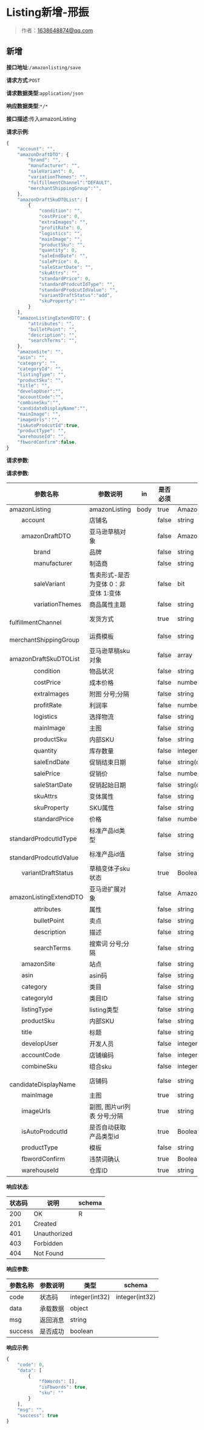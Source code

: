 # Listing新增-邢振

> 作者：1638648874@qq.com

## 新增


**接口地址**:`/amazonlisting/save`


**请求方式**:`POST`


**请求数据类型**:`application/json`


**响应数据类型**:`*/*`


**接口描述**:传入amazonListing


**请求示例**:


```javascript
{
	"account": "",
	"amazonDraftDTO": {
		"brand": "",
		"manufacturer": "",
		"saleVariant": 0,
		"variationThemes": "",
		"fulfillmentChannel":"DEFAULT",
		"merchantShippingGroup":"",
	},
	"amazonDraftSkuDTOList": [
		{
			"condition": "",
			"costPrice": 0,
			"extraImages": "",
			"profitRate": 0,
			"logistics": "",
			"mainImage": "",
			"productSku": "",
			"quantity": 0,
			"saleEndDate": "",
			"salePrice": 0,
			"saleStartDate": "",
			"skuAttrs": "",
			"standardPrice": 0,
			"standardProdcutIdType": "",
			"standardProdcutIdValue": "",
			"variantDraftStatus":"add",
			"skuProperty": ""
		}
	],
	"amazonListingExtendDTO": {
		"attributes": "",
		"bulletPoint": "",
		"description": "",
		"searchTerms": "",
	},
	"amazonSite": "",
	"asin": "",
	"category": "",
	"categoryId": "",
	"listingType": "",
	"productSku": "",
	"title": "",
	"developUser":"",
	"accountCode":"",
	"combineSku":"",
	"candidateDisplayName":"",
	"mainImage": "",
	"imageUrls"："",
	"isAutoProdcutId":true,
	"productType": "",
	"warehouseId": "",
	"fbwordConfirm":false,
}
```


**请求参数**:


**请求参数**:


| 参数名称 | 参数说明 | in    | 是否必须 | 数据类型 | schema |
| -------- | -------- | ----- | -------- | -------- | ------ |
|amazonListing|amazonListing|body|true|AmazonListingDTO|AmazonListingDTO|
|&emsp;&emsp;account|店铺名||false|string||
|&emsp;&emsp;amazonDraftDTO|亚马逊草稿对象||false|AmazonDraftDTO|AmazonDraftDTO|
|&emsp;&emsp;&emsp;&emsp;brand|品牌||false|string||
|&emsp;&emsp;&emsp;&emsp;manufacturer|制造商||false|string||
|&emsp;&emsp;&emsp;&emsp;saleVariant|售卖形式-是否为变体 0：非变体  1:变体||false|bit||
|&emsp;&emsp;&emsp;&emsp;variationThemes|商品属性主题||false|string||
|&emsp;&emsp;&emsp;&emsp;fulfillmentChannel|发货方式||true|string||
|&emsp;&emsp;&emsp;&emsp;merchantShippingGroup|运费模板||false|string||
|&emsp;&emsp;amazonDraftSkuDTOList|亚马逊草稿sku对象||false|array|AmazonDraftSkuDTO|
|&emsp;&emsp;&emsp;&emsp;condition|物品状况||false|string||
|&emsp;&emsp;&emsp;&emsp;costPrice|成本价格||false|number(double)||
|&emsp;&emsp;&emsp;&emsp;extraImages|附图 分号;分隔||false|string||
|&emsp;&emsp;&emsp;&emsp;profitRate|利润率||false|number(double)||
|&emsp;&emsp;&emsp;&emsp;logistics|选择物流||false|string||
|&emsp;&emsp;&emsp;&emsp;mainImage|主图||false|string||
|&emsp;&emsp;&emsp;&emsp;productSku|内部SKU||false|string||
|&emsp;&emsp;&emsp;&emsp;quantity|库存数量||false|integer(int32)||
|&emsp;&emsp;&emsp;&emsp;saleEndDate|促销结束日期||false|string(date-time)||
|&emsp;&emsp;&emsp;&emsp;salePrice|促销价||false|number(double)||
|&emsp;&emsp;&emsp;&emsp;saleStartDate|促销起始日期||false|string(date-time)||
|&emsp;&emsp;&emsp;&emsp;skuAttrs|变体属性||false|string||
|&emsp;&emsp;&emsp;&emsp;skuProperty|SKU属性||false|string||
|&emsp;&emsp;&emsp;&emsp;standardPrice|价格||false|number(double)||
|&emsp;&emsp;&emsp;&emsp;standardProdcutIdType|标准产品id类型||false|string||
|&emsp;&emsp;&emsp;&emsp;standardProdcutIdValue|标准产品id值||false|string||
|&emsp;&emsp;variantDraftStatus|草稿变体子sku状态||true|Boolean||
|&emsp;&emsp;amazonListingExtendDTO|亚马逊扩展对象||false|AmazonListingExtendDTO|AmazonListingExtendDTO|
|&emsp;&emsp;&emsp;&emsp;attributes|属性||false|string||
|&emsp;&emsp;&emsp;&emsp;bulletPoint|卖点||false|string||
|&emsp;&emsp;&emsp;&emsp;description|描述||false|string||
|&emsp;&emsp;&emsp;&emsp;searchTerms|搜索词 分号;分隔||false|string||
|&emsp;&emsp;amazonSite|站点||false|string||
|&emsp;&emsp;asin|asin码||false|string||
|&emsp;&emsp;category|类目||false|string||
|&emsp;&emsp;categoryId|类目ID||false|string||
|&emsp;&emsp;listingType|listing类型||false|string||
|&emsp;&emsp;productSku|内部SKU||false|string||
|&emsp;&emsp;title|标题||false|string||
|&emsp;&emsp;developUser|开发人员||false|integer||
|&emsp;&emsp;accountCode|店铺编码||false|integer||
|&emsp;&emsp;combineSku|组合sku||false|integer||
|&emsp;&emsp;candidateDisplayName|店铺码||false|string||
|&emsp;&emsp;mainImage|主图||true|string||
|&emsp;&emsp;imageUrls|副图, 图片url列表 分号;分隔 ||true|string||
|&emsp;&emsp;isAutoProdcutId|是否自动获取产品类型id||true|Boolean||
|&emsp;&emsp;productType|模板||false|string||
|&emsp;&emsp;fbwordConfirm|违禁词确认||true|Boolean||
|&emsp;&emsp;warehouseId|仓库ID||true|string||




**响应状态**:


| 状态码 | 说明 | schema |
| -------- | -------- | ----- | 
|200|OK|R|
|201|Created||
|401|Unauthorized||
|403|Forbidden||
|404|Not Found|| | 


**响应参数**:


| 参数名称 | 参数说明 | 类型 | schema |
| -------- | -------- | ----- |----- | 
|code|状态码|integer(int32)|integer(int32)|
|data|承载数据|object||
|msg|返回消息|string||
|success|是否成功|boolean|| | 


**响应示例**:
```javascript
{
	"code": 0,
	"data": [
		{
			"fbWords": [],
			"isFbwords": true,
			"sku": ""
		}
	],
	"msg": "",
	"success": true
}
```